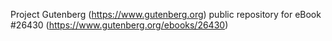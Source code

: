 Project Gutenberg (https://www.gutenberg.org) public repository for eBook #26430 (https://www.gutenberg.org/ebooks/26430)
